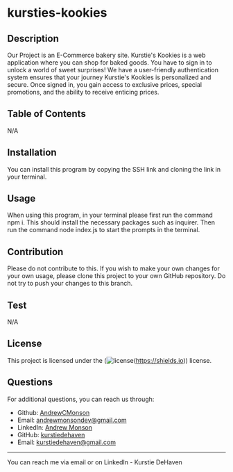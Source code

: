 # kursties-kookies

## Description

Our Project is an E-Commerce bakery site. Kurstie's Kookies is a web application where you can shop for baked goods. You have to sign in to unlock a world of sweet surprises! We have a user-friendly authentication system ensures that your journey Kurstie's Kookies is personalized and secure. Once
signed in, you gain access to exclusive prices, special promotions, and the ability to receive enticing prices.

## Table of Contents

N/A

## Installation

You can install this program by copying the SSH link and cloning the link in your terminal.

## Usage

When using this program, in your terminal please first run the command npm i. This should install the necessary packages such as inquirer. Then run the command node index.js to start the prompts in the terminal.

## Contribution

Please do not contribute to this. If you wish to make your own changes for your own usage, please clone this project to your own GitHub repository. Do not try to push your changes to this branch.

## Test

N/A

## License

This project is licensed under the (![license](https://img.shields.io/badge/license-MIT-blue)(https://shields.io)) license.

## Questions

For additional questions, you can reach us through:
- Github: [AndrewCMonson](https://github.com/AndrewCMonson)
- Email: andrewmonsondev@gmail.com
- LinkedIn: [Andrew Monson](https://linkedin.com/in/andrew-c-monson)
- GitHub: [kurstiedehaven](https://github.com/kurstiedehaven)
- Email: kurstiedehaven@gmail.com

---

You can reach me via email or on LinkedIn - Kurstie DeHaven
